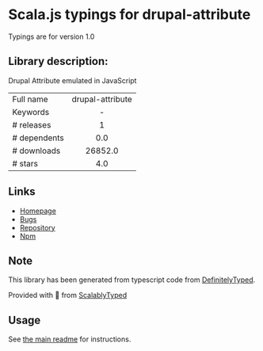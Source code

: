 
# Scala.js typings for drupal-attribute

Typings are for version 1.0

## Library description:
Drupal Attribute emulated in JavaScript

|                    |                 |
| ------------------ | :-------------: |
| Full name          | drupal-attribute |
| Keywords           | - |
| # releases         | 1 |
| # dependents       | 0.0 |
| # downloads        | 26852.0 |
| # stars            | 4.0 |

## Links
- [Homepage](https://github.com/ericmorand/drupal-attribute#readme)
- [Bugs](https://github.com/ericmorand/drupal-attribute/issues)
- [Repository](https://github.com/ericmorand/drupal-attribute)
- [Npm](https://www.npmjs.com/package/drupal-attribute)
    


## Note
This library has been generated from typescript code from [DefinitelyTyped](https://definitelytyped.org).

Provided with :purple_heart: from [ScalablyTyped](https://github.com/oyvindberg/ScalablyTyped)

## Usage
See [the main readme](../../readme.md) for instructions.


